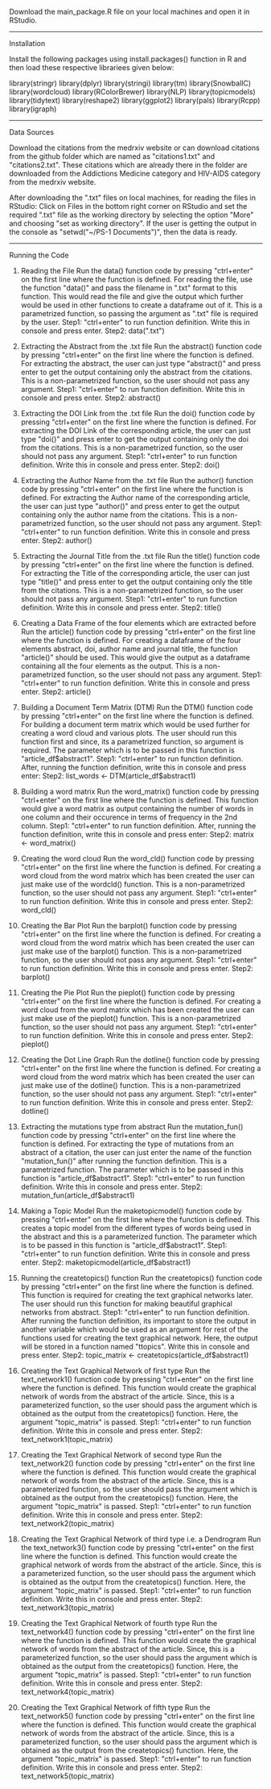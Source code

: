 Download the main_package.R file on your local machines and open it in RStudio.

------------------------------------------------------------------------

Installation

Install the following packages using install.packages() function in R and then load these respective librariees given below:

library(stringr)
library(dplyr)
library(stringi)
library(tm)
library(SnowballC)
library(wordcloud)
library(RColorBrewer)
library(NLP)
library(topicmodels)
library(tidytext)
library(reshape2)
library(ggplot2)
library(pals)
library(Rcpp)
library(igraph)

---------------------------------------------------------------------------

Data Sources

Download the citations from the medrxiv website or can download citations from the github folder which are named as "citations1.txt" and "citations2.txt".
These citations which are already there in the folder are downloaded from the Addictions Medicine category and HIV-AIDS category from the medrxiv website.

After downloading the ".txt" files on local machines, for reading the files in RStudio:
Click on Files in the bottom right corner on RStudio and set the required ".txt" file as the working directory by selecting the option "More" and choosing "set as working directory".
If the user is getting the output in the console as "setwd("~/PS-1 Documents")", then the data is ready.


------------------------------------------------------------------------------

Running the Code

1. Reading the File
Run the data() function code by pressing "ctrl+enter" on the first line where the function is defined.
For reading the file, use the function "data()" and pass the filename in ".txt" format to this function. This would read the file and give the output which further would be used in other functions to create a dataframe out of it. This is a parametrized function, so passing the argument as ".txt" file is required by the user.
Step1: "ctrl+enter" to run function definition.
Write this in console and press enter.
Step2: data(".txt")

2. Extracting the Abstract from the .txt file
Run the abstract() function code by pressing "ctrl+enter" on the first line where the function is defined.
For extracting the abstract, the user can just type "abstract()" and press enter to get the output containing only the abstract from the citations. This is a non-parametrized function, so the user should not pass any argument.
Step1: "ctrl+enter" to run function definition.
Write this in console and press enter.
Step2: abstract()

3. Extracting the DOI Link from the .txt file
Run the doi() function code by pressing "ctrl+enter" on the first line where the function is defined.
For extracting the DOI Link of the corresponding article, the user can just type "doi()" and press enter to get the output containing only the doi from the citations. This is a non-parametrized function, so the user should not pass any argument.
Step1: "ctrl+enter" to run function definition.
Write this in console and press enter.
Step2: doi()

4. Extracting the Author Name from the .txt file
Run the author() function code by pressing "ctrl+enter" on the first line where the function is defined.
For extracting the Author name of the corresponding article, the user can just type "author()" and press enter to get the output containing only the author name from the citations. This is a non-parametrized function, so the user should not pass any argument.
Step1: "ctrl+enter" to run function definition.
Write this in console and press enter.
Step2: author()

5. Extracting the Journal Title from the .txt file
Run the title() function code by pressing "ctrl+enter" on the first line where the function is defined.
For extracting the Title of the corresponding article, the user can just type "title()" and press enter to get the output containing only the title from the citations. This is a non-parametrized function, so the user should not pass any argument.
Step1: "ctrl+enter" to run function definition.
Write this in console and press enter.
Step2: title()

6. Creating a Data Frame of the four elements which are extracted before
Run the article() function code by pressing "ctrl+enter" on the first line where the function is defined.
For creating a dataframe of the four elements abstract, doi, author name and journal title, the function "article()" should be used. This would give the output as a dataframe containing all the four elements as the output. This is a non-parametrized function, so the user should not pass any argument.
Step1: "ctrl+enter" to run function definition.
Write this in console and press enter.
Step2: article()

7. Building a Document Term Matrix (DTM) 
Run the DTM() function code by pressing "ctrl+enter" on the first line where the function is defined.
For building a document term matrix which would be used further for creating a word cloud and various plots. The user should run this function first and since, its a parametrized function, so argument is required. The parameter which is to be passed in this function is "article_df$abstract1".
Step1: "ctrl+enter" to run function definition.
After, running the function definition, write this in console and press enter:
Step2: list_words <- DTM(article_df$abstract1)

8. Building a word matrix
Run the word_matrix() function code by pressing "ctrl+enter" on the first line where the function is defined.
This function would give a word matrix as output containing the number of words in one column and their occurence in terms of frequency in the 2nd column.
Step1: "ctrl+enter" to run function definition.
After, running the function definition, write this in console and press enter:
Step2: matrix <- word_matrix()

9. Creating the word cloud
Run the word_cld() function code by pressing "ctrl+enter" on the first line where the function is defined.
For creating a word cloud from the word matrix which has been created the user can just make use of the wordcld() function. This is a non-parametrized function, so the user should not pass any argument.
Step1: "ctrl+enter" to run function definition.
Write this in console and press enter.
Step2: word_cld()

10. Creating the Bar Plot
Run the barplot() function code by pressing "ctrl+enter" on the first line where the function is defined.
For creating a word cloud from the word matrix which has been created the user can just make use of the barplot() function. This is a non-parametrized function, so the user should not pass any argument.
Step1: "ctrl+enter" to run function definition.
Write this in console and press enter.
Step2: barplot()

11. Creating the Pie Plot
Run the pieplot() function code by pressing "ctrl+enter" on the first line where the function is defined.
For creating a word cloud from the word matrix which has been created the user can just make use of the pieplot() function. This is a non-parametrized function, so the user should not pass any argument.
Step1: "ctrl+enter" to run function definition.
Write this in console and press enter.
Step2: pieplot()

12. Creating the Dot Line Graph
Run the dotline() function code by pressing "ctrl+enter" on the first line where the function is defined.
For creating a word cloud from the word matrix which has been created the user can just make use of the dotline() function. This is a non-parametrized function, so the user should not pass any argument.
Step1: "ctrl+enter" to run function definition.
Write this in console and press enter.
Step2: dotline()

13. Extracting the mutations type from abstract
Run the mutation_fun() function code by pressing "ctrl+enter" on the first line where the function is defined.
For extracting the type of mutations from an abstract of a citation, the user can just enter the name of the function "mutation_fun()" after running the function definition. This is a parametrized function. The parameter which is to be passed in this function is "article_df$abstract1".
Step1: "ctrl+enter" to run function definition.
Write this in console and press enter.
Step2: mutation_fun(article_df$abstract1)

14. Making a Topic Model
Run the maketopicmodel() function code by pressing "ctrl+enter" on the first line where the function is defined.
This creates a topic model from the different types of words being used in the abstract and this is a parameterized function. The parameter which is to be passed in this function is "article_df$abstract1".
Step1: "ctrl+enter" to run function definition.
Write this in console and press enter.
Step2: maketopicmodel(article_df$abstract1)

15. Running the createtopics() function
Run the createtopics() function code by pressing "ctrl+enter" on the first line where the function is defined.
This function is required for creating the text graphical networks later. The user should run this function for making beautiful graphical networks from abstract.
Step1: "ctrl+enter" to run function definition.
After running the function definition, its important to store the output in another variable which would be used as an argument for rest of the functions used for creating the text graphical network. Here, the output will be stored in a function named "ttopics".
Write this in console and press enter.
Step2: topic_matrix <- createtopics(article_df$abstract1)

16. Creating the Text Graphical Network of first type
Run the text_network1() function code by pressing "ctrl+enter" on the first line where the function is defined.
This function would create the graphical network of words from the abstract of the article. Since, this is a parameterized function, so the user should pass the argument which is obtained as the output from the createtopics() function. Here, the argument "topic_matrix" is passed.
Step1: "ctrl+enter" to run function definition.
Write this in console and press enter.
Step2: text_network1(topic_matrix)

17. Creating the Text Graphical Network of second type
Run the text_network2() function code by pressing "ctrl+enter" on the first line where the function is defined.
This function would create the graphical network of words from the abstract of the article. Since, this is a parameterized function, so the user should pass the argument which is obtained as the output from the createtopics() function. Here, the argument "topic_matrix" is passed.
Step1: "ctrl+enter" to run function definition.
Write this in console and press enter.
Step2: text_network2(topic_matrix)

17. Creating the Text Graphical Network of third type i.e. a Dendrogram
Run the text_network3() function code by pressing "ctrl+enter" on the first line where the function is defined.
This function would create the graphical network of words from the abstract of the article. Since, this is a parameterized function, so the user should pass the argument which is obtained as the output from the createtopics() function. Here, the argument "topic_matrix" is passed.
Step1: "ctrl+enter" to run function definition.
Write this in console and press enter.
Step2: text_network3(topic_matrix)

18. Creating the Text Graphical Network of fourth type
Run the text_network4() function code by pressing "ctrl+enter" on the first line where the function is defined.
This function would create the graphical network of words from the abstract of the article. Since, this is a parameterized function, so the user should pass the argument which is obtained as the output from the createtopics() function. Here, the argument "topic_matrix" is passed.
Step1: "ctrl+enter" to run function definition.
Write this in console and press enter.
Step2: text_network4(topic_matrix)

17. Creating the Text Graphical Network of fifth type
Run the text_network5() function code by pressing "ctrl+enter" on the first line where the function is defined.
This function would create the graphical network of words from the abstract of the article. Since, this is a parameterized function, so the user should pass the argument which is obtained as the output from the createtopics() function. Here, the argument "topic_matrix" is passed.
Step1: "ctrl+enter" to run function definition.
Write this in console and press enter.
Step2: text_network5(topic_matrix)



